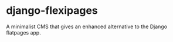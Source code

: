 # django-flexipages
A minimalist CMS that gives an enhanced alternative to the Django flatpages app.
